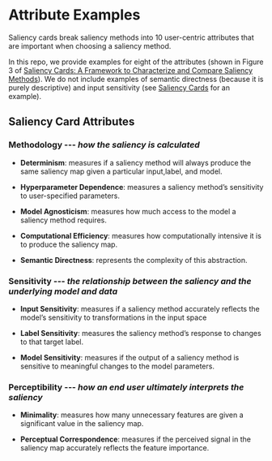 # Attribute Examples

Saliency cards break saliency methods into 10 user-centric attributes that are important when choosing a saliency method. 

In this repo, we provide examples for eight of the attributes (shown in Figure 3 of [Saliency Cards: A Framework to Characterize and Compare Saliency Methods](https://arxiv.org/abs/2206.02958)). We do not include examples of semantic directness (because it is purely descriptive) and input sensitivity (see [Saliency Cards]((https://arxiv.org/abs/2206.02958)) for an example).

## Saliency Card Attributes
### Methodology --- *how the saliency is calculated*
* **Determinism**: measures if a saliency method will always produce the same saliency map given a particular input,label, and model.

* **Hyperparameter Dependence**:
measures a saliency method’s sensitivity to user-specified parameters.

* **Model Agnosticism**:
measures how much access to the model a saliency method requires.

* **Computational Efficiency**:
measures how computationally intensive it is to produce the saliency map.

* **Semantic Directness**:
represents the complexity of this abstraction.


### Sensitivity --- *the relationship between the saliency and the underlying model and data*
* **Input Sensitivity**: measures if a saliency method accurately reflects the model’s sensitivity to transformations in the input space

* **Label Sensitivity**:
measures the saliency method’s response to changes to that target label.

* **Model Sensitivity**:
measures if the output of a saliency method is sensitive to meaningful changes to the model parameters.


### Perceptibility --- *how an end user ultimately interprets the saliency*
* **Minimality**: measures how many unnecessary features are given a significant value in the saliency map.

* **Perceptual Correspondence**:
measures if the perceived signal in the saliency map accurately reflects the feature importance.
